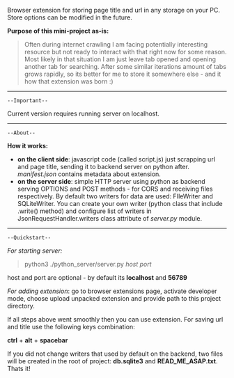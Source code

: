 Browser extension for storing page title and url in any storage on your PC. 
Store options can be modified in the future.

__Purpose of this mini-project as-is:__

>Often during internet crawling I am facing potentially interesting 
resource but not ready to interact with that right now for some reason. 
Most likely in that situation I am just leave tab opened and opening another 
tab for searching. After some similar iterations amount of 
tabs grows rapidly, so its better for me to store it somewhere 
else - and it how that extension was born :)  


---
`--Important--`

Current version requires running server on localhost.

---


`--About--`


__How it works:__

- __on the client side__: javascript code (called script.js) just scrapping 
url and page title, sending it to backend server on python after. _manifest.json_
contains metadata about extension.
- __on the server side__: simple HTTP server using python as backend
serving OPTIONS and POST methods - for CORS and receiving
files respectively. By default two writers for data are used:
FIleWriter and SQLiteWriter. You can create your own writer (python 
class that include .write() method) and configure list of writers
in JsonRequestHandler.writers class attribute of _server.py_ module.

---
`--Quickstart--`

_For starting server:_
> python3 ./python_server/server.py _host_ _port_

host and port are optional - by default its __localhost__ and __56789__

_For adding extension_: go to browser extensions page, activate developer mode,
choose upload unpacked extension and provide path to this project directory.

If all steps above went smoothly then you can use extension. 
For saving url and title use the following keys combination:

__ctrl__ + __alt__ + __spacebar__

If you did not change writers that used by default on the backend, two files 
will be created in the root of project: __db.sqlite3__ and __READ_ME_ASAP.txt__.
Thats it!